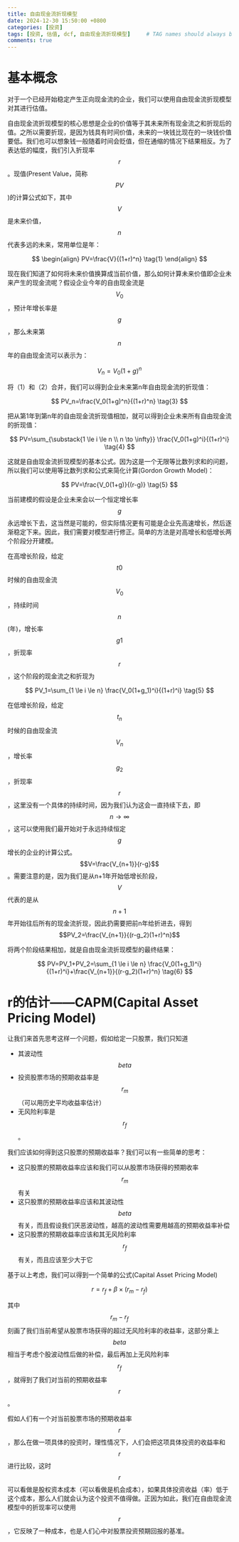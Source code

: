 ```yaml
---
title: 自由现金流折现模型
date: 2024-12-30 15:50:00 +0800
categories: [投资]
tags: [投资, 估值, dcf, 自由现金流折现模型]     # TAG names should always be lowercase
comments: true
---
```


<script src="https://cdn.mathjax.org/mathjax/latest/MathJax.js?config=TeX-AMS-MML_HTMLorMML" type="text/javascript"></script>

# 基本概念

对于一个已经开始稳定产生正向现金流的企业，我们可以使用自由现金流折现模型对其进行估值。

自由现金流折现模型的核心思想是企业的价值等于其未来所有现金流之和折现后的值。之所以需要折现，是因为钱具有时间价值，未来的一块钱比现在的一块钱价值要低。我们也可以想象钱一般随着时间会贬值，但在通缩的情况下结果相反。为了表达低的幅度，我们引入折现率$$r$$。现值(Present Value，简称$$PV$$)的计算公式如下，其中$$V$$是未来价值，$$n$$代表多远的未来，常用单位是年：

$$
\begin{align}
PV=\frac{V}{(1+r)^n} \tag{1}
\end{align}
$$


现在我们知道了如何将未来价值换算成当前价值，那么如何计算未来价值即企业未来产生的现金流呢？假设企业今年的自由现金流是$$V_0$$，预计年增长率是$$g$$，那么未来第$$n$$年的自由现金流可以表示为：

$$
V_n={V_0}(1+g)^n \tag{2}
$$

将（1）和（2）合并，我们可以得到企业未来第n年自由现金流的折现值：

$$
PV_n=\frac{V_0(1+g)^n}{(1+r)^n} \tag{3}
$$

把从第1年到第n年的自由现金流折现值相加，就可以得到企业未来所有自由现金流的折现值：

$$
PV=\sum_{\substack{1 \le i \le n \\ n \to \infty}} \frac{V_0(1+g)^i}{(1+r)^i} \tag{4}
$$

这就是自由现金流折现模型的基本公式。因为这是一个无限等比数列求和的问题，所以我们可以使用等比数列求和公式来简化计算(Gordon Growth Model)：

$$
PV=\frac{V_0(1+g)}{(r-g)} \tag{5}
$$

当前建模的假设是企业未来会以一个恒定增长率$$g$$永远增长下去，这当然是可能的，但实际情况更有可能是企业先高速增长，然后逐渐稳定下来。因此，我们需要对模型进行修正。简单的方法是对高增长和低增长两个阶段分开建模。

在高增长阶段，给定$$t0$$时候的自由现金流$$V_0$$，持续时间$$n$$(年)，增长率$$g1$$，折现率$$r$$，这个阶段的现金流之和折现为

$$
PV_1=\sum_{1 \le i \le n} \frac{V_0(1+g_1)^i}{(1+r)^i} \tag{5}
$$

在低增长阶段，给定$$t_n$$时候的自由现金流$$V_n$$，增长率$$g_2$$，折现率$$r$$，这里没有一个具体的持续时间，因为我们认为这会一直持续下去，即$$n \to \infty$$，这可以使用我们最开始对于永远持续恒定$$g$$增长的企业的计算公式。$$V=\frac{V_{n+1}}{r-g}$$。需要注意的是，因为我们是从n+1年开始低增长阶段，$$V$$代表的是从$$n+1$$年开始往后所有的现金流折现，因此扔需要把前n年给折进去，得到$$PV_2=\frac{V_{n+1}}{(r-g_2)(1+r)^n}$$

将两个阶段结果相加，就是自由现金流折现模型的最终结果：

$$
PV=PV_1+PV_2=\sum_{1 \le i \le n} \frac{V_0(1+g_1)^i}{(1+r)^i}+\frac{V_{n+1}}{(r-g_2)(1+r)^n} \tag{6}
$$

# r的估计——CAPM(Capital Asset Pricing Model)

让我们来首先思考这样一个问题，假如给定一只股票，我们只知道
- 其波动性$$beta$$
- 投资股票市场的预期收益率是$$r_m$$（可以用历史平均收益率估计）
- 无风险利率是$$r_f$$。

我们应该如何得到这只股票的预期收益率？我们可以有一些简单的思考：
- 这只股票的预期收益率应该和我们可以从股票市场获得的预期收率$$r_m$$有关
- 这只股票的预期收益率应该和其波动性$$beta$$有关，而且假设我们厌恶波动性，越高的波动性需要用越高的预期收益率补偿
- 这只股票的预期收益率应该和其无风险利率$$r_f$$有关，而且应该至少大于它

基于以上考虑，我们可以得到一个简单的公式(Capital Asset Pricing Model)

$$
r=r_f + \beta \times (r_m - r_f) \tag{7}
$$

其中$$r_m - r_f$$刻画了我们当前希望从股票市场获得的超过无风险利率的收益率，这部分乘上$$beta$$相当于考虑个股波动性后做的补偿，最后再加上无风险利率$$r_f$$，就得到了我们对当前的预期收益率$$r$$。

假如人们有一个对当前股票市场的预期收益率$$r$$，那么在做一项具体的投资时，理性情况下，人们会把这项具体投资的收益率和$$r$$进行比较，这时$$r$$可以看做是股权资本成本（可以看做是机会成本），如果具体投资收益（率）低于这个成本，那么人们就会认为这个投资不值得做。正因为如此，我们在自由现金流模型中的折现率可以使用$$r$$，它反映了一种成本，也是人们心中对股票投资预期回报的基准。